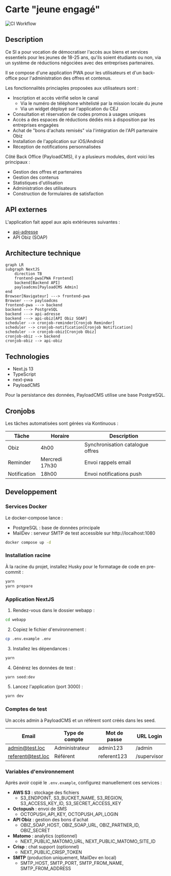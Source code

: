 # Carte "jeune engagé"

![CI Workflow](https://github.com/DISIC/jedonnemonavis.numerique.gouv.fr/actions/workflows/ci.yml/badge.svg)

## Description

Ce SI a pour vocation de démocratiser l'accès aux biens et services essentiels pour les jeunes de 18-25 ans, qu'ils soient étudiants ou non, via un système de réductions négociées avec des entreprises partenaires.

Il se compose d'une application PWA pour les utilisateurs et d'un back-office pour l'administration des offres et contenus.

Les fonctionnalités princiaples proposées aux utilisateurs sont :
- Inscription et accès vérifié selon le canal
  - Via le numéro de téléphone whitelisté par la mission locale du jeune
  - Via un widget déployé sur l'application du CEJ
- Consultation et réservation de codes promos à usages uniques
- Accès a des espaces de réductions dédiés mis à disposition par les entreprises engagées
- Achat de "bons d'achats remisés" via l'intégration de l'API partenaire Obiz
- Installation de l'application sur iOS/Android
- Réception de notifications personnalisées

Côté Back Office (PayloadCMS), il y a plusieurs modules, dont voici les principaux :
- Gestion des offres et partenaires
- Gestion des contenus
- Statistiques d'utilisation
- Administration des utilisateurs
- Construction de formulaires de satisfaction

## API externes

L'application fait appel aux apis extérieures suivantes :
- [api-adresse](https://adresse.data.gouv.fr/outils/api-doc/adresse)
- API Obiz (SOAP)

## Architecture technique

```mermaid
graph LR
subgraph NextJS
    direction TB
    frontend-pwa[PWA Frontend]
    backend[Backend API]
    payloadcms[PayloadCMS Admin]
end
Browser[Navigateur] ---> frontend-pwa
Browser ---> payloadcms
frontend-pwa ---> backend
backend ---> PostgreSQL
backend ---> api-adresse
backend ---> api-obiz[API Obiz SOAP]
scheduler --> cronjob-reminder[Cronjob Reminder]
scheduler --> cronjob-notification[Cronjob Notification]
scheduler --> cronjob-obiz[Cronjob Obiz]
cronjob-obiz --> backend
cronjob-obiz --> api-obiz
```

## Technologies

- Next.js 13
- TypeScript
- next-pwa
- PayloadCMS

Pour la persistance des données, PayloadCMS utilise une base PostgreSQL.

## Cronjobs

Les tâches automatisées sont gérées via Kontinuous :

| Tâche | Horaire | Description |
|-------|---------|-------------|
| Obiz | 4h00 | Synchronisation catalogue offres |
| Reminder | Mercredi 17h30 | Envoi rappels email |
| Notification | 18h00 | Envoi notifications push |

## Developpement

### Services Docker
Le docker-compose lance :
- PostgreSQL : base de données principale
- MailDev : serveur SMTP de test accessible sur http://localhost:1080

```bash
docker compose up -d
```
### Installation racine
À la racine du projet, installez Husky pour le formatage de code en pre-commit :

```bash
yarn
yarn prepare
```

### Application NextJS
1. Rendez-vous dans le dossier webapp :
```bash
cd webapp
```

2. Copiez le fichier d'environnement :
```bash
cp .env.example .env
```

3. Installez les dépendances :
```bash
yarn
```

4. Générez les données de test :
```bash
yarn seed:dev
```

5. Lancez l'application (port 3000) :
```bash
yarn dev
```

### Comptes de test

Un accès admin à PayloadCMS et un référent sont créés dans les seed.

| Email | Type de compte | Mot de passe | URL Login |
| -------- | -------- | -------- | -------- |
| admin@test.loc | Administrateur | admin123 | /admin |
| referent@test.loc | Référent | referent123 | /supervisor |

### Variables d'environnement

Après avoir copié le `.env.example`, configurez manuellement ces services :

- **AWS S3** : stockage des fichiers
  - S3_ENDPOINT, S3_BUCKET_NAME, S3_REGION, S3_ACCESS_KEY_ID, S3_SECRET_ACCESS_KEY
- **Octopush** : envoi de SMS
  - OCTOPUSH_API_KEY, OCTOPUSH_API_LOGIN
- **API Obiz** : gestion des bons d'achat
  - OBIZ_SOAP_HOST, OBIZ_SOAP_URL, OBIZ_PARTNER_ID, OBIZ_SECRET
- **Matomo** : analytics (optionnel)
  - NEXT_PUBLIC_MATOMO_URL, NEXT_PUBLIC_MATOMO_SITE_ID
- **Crisp** : chat support (optionnel)
  - NEXT_PUBLIC_CRISP_TOKEN
- **SMTP** (production uniquement, MailDev en local)
  - SMTP_HOST, SMTP_PORT, SMTP_FROM_NAME, SMTP_FROM_ADDRESS
